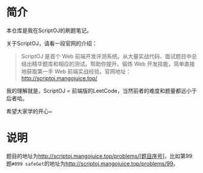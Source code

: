 # 简介

本仓库是我在ScriptOJ的刷题笔记。

关于ScriptOJ，请看一段官网的介绍：

> ScriptOJ 是首个 Web 前端开发评测系统。从大量实战代码、面试题目中总结出精华题库和相应的测试。帮助你提升、锻炼 Web 开发技能，简单直接地获取第一手 Web 前端实战经验。官网地址：<http://scriptoj.mangojuice.top/>

我的理解就是，ScriptOJ = 前端版的LeetCode，当然前者的难度和题量都远小于后者哈。

希望大家学的开心~

# 说明

题目的地址为<http://scriptoj.mangojuice.top/problems/[题目序号]>，比如第99题`#099 safeGet`的地址为<http://scriptoj.mangojuice.top/problems/99>。
